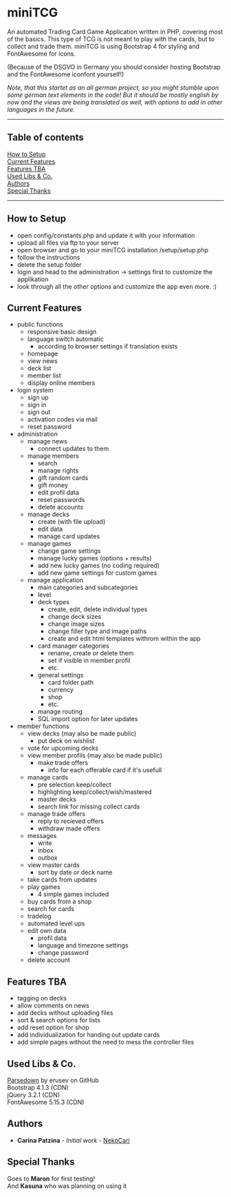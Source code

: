 # miniTCG

An automated Trading Card Game Application written in PHP, covering most of the basics.
This type of TCG is not meant to play with the cards, but to collect and trade them.
miniTCG is using Bootstrap 4 for styling and FontAwesome for icons.

(Because of the DSGVO in Germany you should consider hosting Bootstrap and the FontAwesome iconfont yourself!)

*Note, that this startet as an all german project, so you might stumble upon some german text elements in the code! 
But it should be mostly english by now and the views are being translated as well, with options to add in other languages in the future.*


---

## Table of contents
[How to Setup](#how-to-setup)  
[Current Features](#current-features)    
[Features TBA](#features-tba)  
[Used Libs & Co.](#used-libs--co)    
[Authors](#authors)  
[Special Thanks](#special-thanks)  

---

## How to Setup
* open config/constants.php and update it with your information
* upload all files via ftp to your server
* open browser and go to your miniTCG installation /setup/setup.php
* follow the instructions
* delete the setup folder
* login and head to the administration -> settings first to customize the applikation
* look through all the other options and customize the app even more. :)



## Current Features

* public functions
  * responsive basic design
  * language switch automatic
  	* according to browser settings if translation exists
  * homepage
  * view news
  * deck list
  * member list
  * display online members
* login system
  * sign up
  * sign in
  * sign out
  * activation codes via mail
  * reset password
* administration
  * manage news
    * connect updates to them
  * manage members
    * search
    * manage rights 
    * gift random cards
    * gift money
    * edit profil data
    * reset passwords
    * delete accounts
  * manage decks
    * create (with file upload)
    * edit data
    * manage card updates
  * manage games
    * change game settings
    * manage lucky games (options + results)
    * add new lucky games (no coding required)
    * add new game settings for custom games
  * manage application
    * main categories and subcategories
    * level
    * deck types
      * create, edit, delete individual types
      * change deck sizes
      * change image sizes
      * change filler type and image paths
      * create and edit html templates withrom within the app
    * card manager categories
      * rename, create or delete them
      * set if visible in member profil
      * etc.
    * general settings 
      * card folder path
      * currency  
      * shop 
      * etc.
  	* manage routing
  	* SQL import option for later updates
* member functions
  * view decks (may also be made public)
    * put deck on wishlist
  * vote for upcoming decks
  * view member profils (may also be made public)
  	* make trade offers
  		* info for each offerable card if it's usefull
  * manage cards
  	* pre selection keep/collect
  	* highlighting keep/collect/wish/mastered
  	* master decks
  	* search link for missing collect cards
  * manage trade offers
  	* reply to recieved offers
  	* withdraw made offers
  * messages
  	* write 
  	* inbox
  	* outbox
  * view master cards
  	* sort by date or deck name
  * take cards from updates
  * play games
  	* 4 simple games included
  * buy cards from a shop
  * search for cards
  * tradelog
  * automated level ups
  * edit own data
  	* profil data
  	* language and timezone settings
  	* change password
  * delete account

   
## Features TBA
* tagging on decks
* allow comments on news
* add decks without uploading files
* sort & search options for lists
* add reset option for shop
* add individualization for handing out update cards
* add simple pages without the need to mess the controller files


## Used Libs & Co.
[Parsedown](https://github.com/erusev/parsedown) by erusev on GitHub  
Bootstrap 4.1.3 (CDN)  
jQuery 3.2.1 (CDN)  
FontAwesome 5.15.3 (CDN)  

## Authors

* **Carina Patzina** - *Initial work* - [NekoCari](https://github.com/nekocari)


## Special Thanks
Goes to **Maron** for first testing!  
And **Kasuna** who was planning on using it
